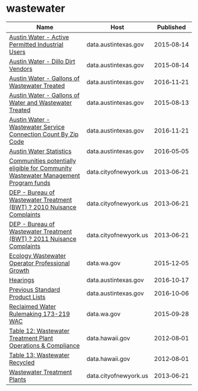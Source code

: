 # wastewater

Name | Host | Published
---- | ---- | ---------
[Austin Water - Active Permitted Industrial Users](../datasets/ux64-t7is.md) | data.austintexas.gov | 2015&#x2011;08&#x2011;14
[Austin Water - Dillo Dirt Vendors](../datasets/8ih9-dnxa.md) | data.austintexas.gov | 2015&#x2011;08&#x2011;14
[Austin Water - Gallons of Wastewater Treated](../datasets/vuwy-s6qv.md) | data.austintexas.gov | 2016&#x2011;11&#x2011;21
[Austin Water - Gallons of Water and Wastewater Treated](../datasets/m4wb-q5fa.md) | data.austintexas.gov | 2015&#x2011;08&#x2011;13
[Austin Water - Wastewater Service Connection Count By Zip Code](../datasets/6v99-vnq3.md) | data.austintexas.gov | 2016&#x2011;11&#x2011;21
[Austin Water Statistics](../datasets/87qq-mkwq.md) | data.austintexas.gov | 2016&#x2011;05&#x2011;05
[Communities potentially eligible for Community Wastewater Management Program funds](../datasets/a9yv-r6p4.md) | data.cityofnewyork.us | 2013&#x2011;06&#x2011;21
[DEP - Bureau of Wastewater Treatment (BWT) ? 2010 Nuisance Complaints](../datasets/rubn-abch.md) | data.cityofnewyork.us | 2013&#x2011;06&#x2011;21
[DEP - Bureau of Wastewater Treatment (BWT) ? 2011 Nuisance Complaints](../datasets/qiku-f5v3.md) | data.cityofnewyork.us | 2013&#x2011;06&#x2011;21
[Ecology Wastewater Operator Professional Growth](../datasets/dyxg-h3je.md) | data.wa.gov | 2015&#x2011;12&#x2011;05
[Hearings](../datasets/s7dz-xhcs.md) | data.austintexas.gov | 2016&#x2011;10&#x2011;17
[Previous Standard Product Lists](../datasets/askc-vuqf.md) | data.austintexas.gov | 2016&#x2011;10&#x2011;06
[Reclaimed Water Rulemaking 173-219 WAC](../datasets/3mxm-hwme.md) | data.wa.gov | 2015&#x2011;09&#x2011;28
[Table 12: Wastewater Treatment Plant Operations & Compliance](../datasets/at3v-ejzj.md) | data.hawaii.gov | 2012&#x2011;08&#x2011;01
[Table 13: Wastewater Recycled](../datasets/56dm-4idp.md) | data.hawaii.gov | 2012&#x2011;08&#x2011;01
[Wastewater Treatment Plants](../datasets/b79y-xcs9.md) | data.cityofnewyork.us | 2013&#x2011;06&#x2011;21

